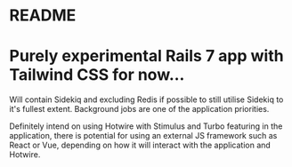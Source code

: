 # README

# Purely experimental Rails 7 app with Tailwind CSS for now...

Will contain Sidekiq and excluding Redis if possible to still utilise Sidekiq to it's fullest extent. Background jobs are one of the application priorities.

Definitely intend on using Hotwire with Stimulus and Turbo featuring in the application, there is potential for using an external JS framework such as React or Vue, depending on how it will interact with the application and Hotwire.